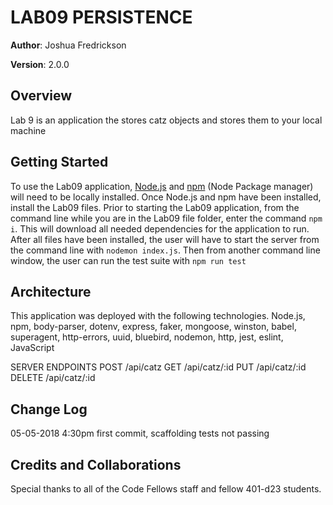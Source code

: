 # LAB09 PERSISTENCE

**Author**: Joshua Fredrickson

**Version**: 2.0.0 

## Overview
Lab 9 is an application the stores catz objects and stores them to your local machine

## Getting Started
To use the Lab09 application, [Node.js](https://nodejs.org/en/) and [npm](https://www.npmjs.com/) 
(Node Package manager) will need to be locally installed.  Once Node.js and npm have been 
installed, install the Lab09 files. Prior to starting the Lab09 application, from the command 
line while you are in the Lab09 file folder, enter the command ````npm i````.  This will download all 
needed dependencies for the application to run.  After all files have been installed, the user will 
have to start the server from the command line with ````nodemon index.js````.
Then from another command line window, the user can run the test suite with ````npm run test````


## Architecture
This application was deployed with the following technologies.
Node.js, npm, body-parser, dotenv, express, faker, mongoose, winston, babel, superagent, 
http-errors, uuid, bluebird, nodemon, http, jest, eslint, JavaScript
    
SERVER ENDPOINTS 
POST /api/catz
GET /api/catz/:id
PUT /api/catz/:id
DELETE /api/catz/:id


## Change Log 
05-05-2018  4:30pm  first commit, scaffolding tests not passing

## Credits and Collaborations
Special thanks to all of the Code Fellows staff and fellow 401-d23 students.

